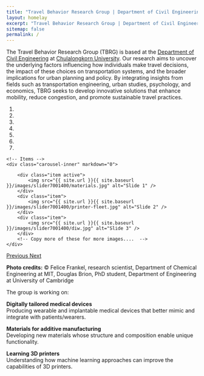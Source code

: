```yaml
---
title: "Travel Behavior Research Group | Department of Civil Engineering at Chulalongkorn University"
layout: homelay
excerpt: "Travel Behavior Research Group | Department of Civil Engineering at Chulalongkorn University"
sitemap: false
permalink: /
---
```


The Travel Behavior Research Group (TBRG) is based at the [Department of Civil Engineering](https://civil.eng.chula.ac.th/web/) at [Chulalongkorn University](https://www.chula.ac.th/). Our research aims to uncover the underlying factors influencing how individuals make travel decisions, the impact of these choices on transportation systems, and the broader implications for urban planning and policy. By integrating insights from fields such as transportation engineering, urban studies, psychology, and economics, TBRG seeks to develop innovative solutions that enhance mobility, reduce congestion, and promote sustainable travel practices. 

<div markdown="0" id="carousel" class="carousel slide" data-ride="carousel" data-interval="5000" data-pause="hover" >
    <!-- Menu -->
    <ol class="carousel-indicators">
        <li data-target="#carousel" data-slide-to="0" class="active"></li>
        <li data-target="#carousel" data-slide-to="1"></li>
        <li data-target="#carousel" data-slide-to="2"></li>
        <li data-target="#carousel" data-slide-to="3"></li>
        <li data-target="#carousel" data-slide-to="4"></li>
        <li data-target="#carousel" data-slide-to="5"></li>
        <li data-target="#carousel" data-slide-to="6"></li>
    </ol>

    <!-- Items -->
    <div class="carousel-inner" markdown="0">

        <div class="item active">
            <img src="{{ site.url }}{{ site.baseurl }}/images/slider7001400/materials.jpg" alt="Slide 1" />
        </div>
        <div class="item">
            <img src="{{ site.url }}{{ site.baseurl }}/images/slider7001400/printer-fleet.jpg" alt="Slide 2" />
        </div>
        <div class="item">
            <img src="{{ site.url }}{{ site.baseurl }}/images/slider7001400/diw.jpg" alt="Slide 3" />
        </div>
        <!-- Copy more of these for more images....  -->
    </div>

  <a class="left carousel-control" href="#carousel" role="button" data-slide="prev">
    <span class="glyphicon glyphicon-chevron-left" aria-hidden="true"></span>
    <span class="sr-only">Previous</span>
  </a>
  <a class="right carousel-control" href="#carousel" role="button" data-slide="next">
    <span class="glyphicon glyphicon-chevron-right" aria-hidden="true"></span>
    <span class="sr-only">Next</span>
  </a>
</div>

**Photo credits:** © Felice Frankel, research scientist, Department of Chemical Engineering at MIT, Douglas Brion, PhD student, Department of Engineering at University of Cambridge


The group is working on:

**Digitally tailored medical devices**  
Producing wearable and implantable medical devices that better mimic and integrate with patients/wearers.

**Materials for additive manufacturing**  
Developing new materials whose structure and composition enable unique functionality.

**Learning 3D printers**  
Understanding how machine learning approaches can improve the capabilities of 3D printers.

<br>
